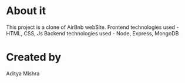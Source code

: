# About it
This project is a clone of AirBnb webSite.
Frontend technologies used -  HTML, CSS, Js
Backend technologies used - Node, Express, MongoDB 

# Created by
Aditya Mishra
